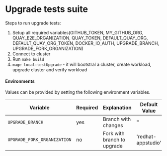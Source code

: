 # Upgrade tests suite

Steps to run upgrade tests:

1) Setup all required variables(GITHUB_TOKEN, MY_GITHUB_ORG, QUAY_E2E_ORGANIZATION, QUAY_TOKEN, DEFAULT_QUAY_ORG, DEFAULT_QUAY_ORG_TOKEN, DOCKER_IO_AUTH, UPGRADE_BRANCH, UPGRADE_FORK_ORGANIZATION)
2) Connect to cluster
3) Run `make build`
3) `mage local:testUpgrade` - it will bootstral a cluster, create workload, upgrade cluster and verify workload

#### Environments

Values can be provided by setting the following environment variables.

| Variable | Required | Explanation | Default Value |
|---|---|---|---|
| `UPGRADE_BRANCH` | yes | Branch with changes  | ''  |
| `UPGRADE_FORK_ORGANIZATION` | no | Fork with branch to upgrade | 'redhat-appstudio' |


